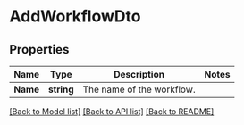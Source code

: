# AddWorkflowDto

## Properties

Name | Type | Description | Notes
------------ | ------------- | ------------- | -------------
**Name** | **string** | The name of the workflow. | 

[[Back to Model list]](../README.md#documentation-for-models) [[Back to API list]](../README.md#documentation-for-api-endpoints) [[Back to README]](../README.md)


